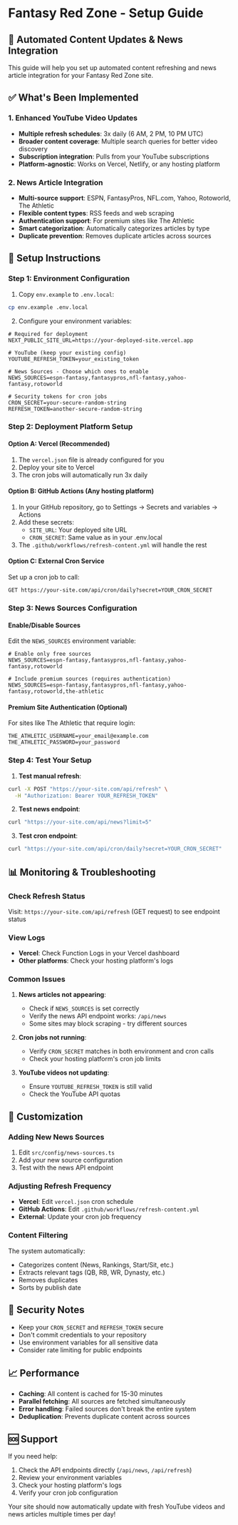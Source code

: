 # Fantasy Red Zone - Setup Guide

## 🚀 Automated Content Updates & News Integration

This guide will help you set up automated content refreshing and news article integration for your Fantasy Red Zone site.

## ✅ What's Been Implemented

### 1. Enhanced YouTube Video Updates
- **Multiple refresh schedules**: 3x daily (6 AM, 2 PM, 10 PM UTC)
- **Broader content coverage**: Multiple search queries for better video discovery
- **Subscription integration**: Pulls from your YouTube subscriptions
- **Platform-agnostic**: Works on Vercel, Netlify, or any hosting platform

### 2. News Article Integration
- **Multi-source support**: ESPN, FantasyPros, NFL.com, Yahoo, Rotoworld, The Athletic
- **Flexible content types**: RSS feeds and web scraping
- **Authentication support**: For premium sites like The Athletic
- **Smart categorization**: Automatically categorizes articles by type
- **Duplicate prevention**: Removes duplicate articles across sources

## 🔧 Setup Instructions

### Step 1: Environment Configuration

1. Copy `env.example` to `.env.local`:
```bash
cp env.example .env.local
```

2. Configure your environment variables:
```env
# Required for deployment
NEXT_PUBLIC_SITE_URL=https://your-deployed-site.vercel.app

# YouTube (keep your existing config)
YOUTUBE_REFRESH_TOKEN=your_existing_token

# News Sources - Choose which ones to enable
NEWS_SOURCES=espn-fantasy,fantasypros,nfl-fantasy,yahoo-fantasy,rotoworld

# Security tokens for cron jobs
CRON_SECRET=your-secure-random-string
REFRESH_TOKEN=another-secure-random-string
```

### Step 2: Deployment Platform Setup

#### Option A: Vercel (Recommended)
1. The `vercel.json` file is already configured for you
2. Deploy your site to Vercel
3. The cron jobs will automatically run 3x daily

#### Option B: GitHub Actions (Any hosting platform)
1. In your GitHub repository, go to Settings → Secrets and variables → Actions
2. Add these secrets:
   - `SITE_URL`: Your deployed site URL
   - `CRON_SECRET`: Same value as in your .env.local
3. The `.github/workflows/refresh-content.yml` will handle the rest

#### Option C: External Cron Service
Set up a cron job to call:
```
GET https://your-site.com/api/cron/daily?secret=YOUR_CRON_SECRET
```

### Step 3: News Sources Configuration

#### Enable/Disable Sources
Edit the `NEWS_SOURCES` environment variable:
```env
# Enable only free sources
NEWS_SOURCES=espn-fantasy,fantasypros,nfl-fantasy,yahoo-fantasy,rotoworld

# Include premium sources (requires authentication)
NEWS_SOURCES=espn-fantasy,fantasypros,nfl-fantasy,yahoo-fantasy,rotoworld,the-athletic
```

#### Premium Site Authentication (Optional)
For sites like The Athletic that require login:
```env
THE_ATHLETIC_USERNAME=your_email@example.com
THE_ATHLETIC_PASSWORD=your_password
```

### Step 4: Test Your Setup

1. **Test manual refresh**:
```bash
curl -X POST "https://your-site.com/api/refresh" \
  -H "Authorization: Bearer YOUR_REFRESH_TOKEN"
```

2. **Test news endpoint**:
```bash
curl "https://your-site.com/api/news?limit=5"
```

3. **Test cron endpoint**:
```bash
curl "https://your-site.com/api/cron/daily?secret=YOUR_CRON_SECRET"
```

## 📊 Monitoring & Troubleshooting

### Check Refresh Status
Visit: `https://your-site.com/api/refresh` (GET request) to see endpoint status

### View Logs
- **Vercel**: Check Function Logs in your Vercel dashboard
- **Other platforms**: Check your hosting platform's logs

### Common Issues

1. **News articles not appearing**:
   - Check if `NEWS_SOURCES` is set correctly
   - Verify the news API endpoint works: `/api/news`
   - Some sites may block scraping - try different sources

2. **Cron jobs not running**:
   - Verify `CRON_SECRET` matches in both environment and cron calls
   - Check your hosting platform's cron job limits

3. **YouTube videos not updating**:
   - Ensure `YOUTUBE_REFRESH_TOKEN` is still valid
   - Check the YouTube API quotas

## 🎯 Customization

### Adding New News Sources
1. Edit `src/config/news-sources.ts`
2. Add your new source configuration
3. Test with the news API endpoint

### Adjusting Refresh Frequency
- **Vercel**: Edit `vercel.json` cron schedule
- **GitHub Actions**: Edit `.github/workflows/refresh-content.yml`
- **External**: Update your cron job frequency

### Content Filtering
The system automatically:
- Categorizes content (News, Rankings, Start/Sit, etc.)
- Extracts relevant tags (QB, RB, WR, Dynasty, etc.)
- Removes duplicates
- Sorts by publish date

## 🔐 Security Notes

- Keep your `CRON_SECRET` and `REFRESH_TOKEN` secure
- Don't commit credentials to your repository
- Use environment variables for all sensitive data
- Consider rate limiting for public endpoints

## 📈 Performance

- **Caching**: All content is cached for 15-30 minutes
- **Parallel fetching**: All sources are fetched simultaneously
- **Error handling**: Failed sources don't break the entire system
- **Deduplication**: Prevents duplicate content across sources

## 🆘 Support

If you need help:
1. Check the API endpoints directly (`/api/news`, `/api/refresh`)
2. Review your environment variables
3. Check your hosting platform's logs
4. Verify your cron job configuration

Your site should now automatically update with fresh YouTube videos and news articles multiple times per day!
